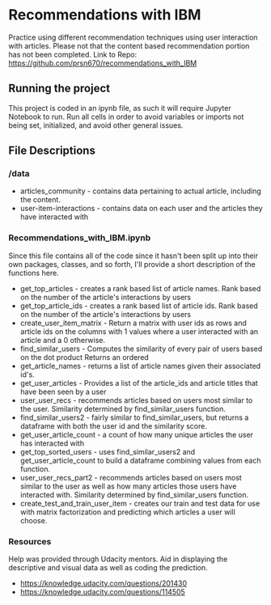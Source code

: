 # Recommendations with IBM
Practice using different recommendation techniques using user interaction with articles. Please not that the content based recommendation portion has not been completed.
Link to Repo: https://github.com/prsn670/recommendations_with_IBM

## Running the project
This project is coded in an ipynb file, as such it will require Jupyter Notebook to run. Run all cells in order to avoid variables or imports not being set, initialized, and avoid other general issues.

## File Descriptions
### /data
* articles_community - contains data pertaining to actual article, including the content.
* user-item-interactions - contains data on each user and the articles they have interacted with

### Recommendations_with_IBM.ipynb
Since this file contains all of the code since it hasn't been split up into their own packages, classes, and so forth, I'll provide a short description of the functions here.
* get_top_articles -  creates a rank based list of article names. Rank based on the number of the article's interactions by users
* get_top_article_ids - creates a rank based list of article ids. Rank based on the number of the article's interactions by users
* create_user_item_matrix - Return a matrix with user ids as rows and article ids on the columns with 1 values where a user interacted with an article and a 0 otherwise.
* find_similar_users - Computes the similarity of every pair of users based on the dot product Returns an ordered
* get_article_names - returns a list of article names given their associated id's.
* get_user_articles - Provides a list of the article_ids and article titles that have been seen by a user
* user_user_recs - recommends articles based on users most similar to the user. Similarity determined by find_similar_users function.
* find_similar_users2 - fairly similar to find_similar_users, but returns a dataframe with both the user id and the similarity score.
* get_user_article_count - a count of how many unique articles the user has interacted with
* get_top_sorted_users - uses find_similar_users2 and get_user_article_count to build a dataframe combining values from each function.
* user_user_recs_part2 - recommends articles based on users most similar to the user as well as how many articles those users have interacted with. Similarity determined by find_similar_users function.
* create_test_and_train_user_item - creates our train and test data for use with matrix factorization and predicting which articles a user will choose.

### Resources
Help was provided through Udacity mentors. Aid in displaying the descriptive and visual data as well as coding the prediction.
* https://knowledge.udacity.com/questions/201430
* https://knowledge.udacity.com/questions/114505
